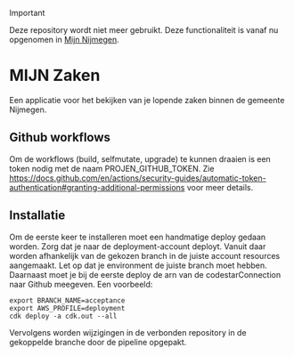 > [!IMPORTANT]  
> Deze repository wordt niet meer gebruikt. Deze functionaliteit is vanaf nu opgenomen in [Mijn Nijmegen](https://github.com/GemeenteNijmegen/mijn-nijmegen).

# MIJN Zaken
Een applicatie voor het bekijken van je lopende zaken binnen de gemeente Nijmegen.

## Github workflows
Om de workflows (build, selfmutate, upgrade) te kunnen draaien is een token nodig met de naam PROJEN_GITHUB_TOKEN. Zie https://docs.github.com/en/actions/security-guides/automatic-token-authentication#granting-additional-permissions voor meer details.

## Installatie
Om de eerste keer te installeren moet een handmatige deploy gedaan worden. Zorg dat je naar de deployment-account deployt. Vanuit daar worden afhankelijk van de gekozen branch in de juiste account resources aangemaakt. Let op dat je environment de juiste branch moet hebben. Daarnaast moet je bij de eerste deploy de arn van de codestarConnection naar Github meegeven. Een voorbeeld:
``` 
export BRANCH_NAME=acceptance
export AWS_PROFILE=deployment
cdk deploy -a cdk.out --all
```
Vervolgens worden wijzigingen in de verbonden repository in de gekoppelde branche door de pipeline opgepakt.
